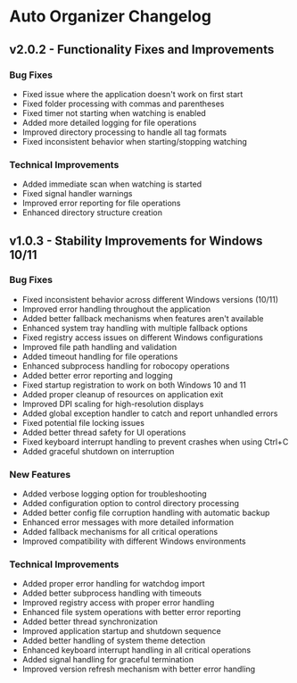 # Auto Organizer Changelog

## v2.0.2 - Functionality Fixes and Improvements

### Bug Fixes
- Fixed issue where the application doesn't work on first start
- Fixed folder processing with commas and parentheses
- Fixed timer not starting when watching is enabled
- Added more detailed logging for file operations
- Improved directory processing to handle all tag formats
- Fixed inconsistent behavior when starting/stopping watching

### Technical Improvements
- Added immediate scan when watching is started
- Fixed signal handler warnings
- Improved error reporting for file operations
- Enhanced directory structure creation

## v1.0.3 - Stability Improvements for Windows 10/11

### Bug Fixes
- Fixed inconsistent behavior across different Windows versions (10/11)
- Improved error handling throughout the application
- Added better fallback mechanisms when features aren't available
- Enhanced system tray handling with multiple fallback options
- Fixed registry access issues on different Windows configurations
- Improved file path handling and validation
- Added timeout handling for file operations
- Enhanced subprocess handling for robocopy operations
- Added better error reporting and logging
- Fixed startup registration to work on both Windows 10 and 11
- Added proper cleanup of resources on application exit
- Improved DPI scaling for high-resolution displays
- Added global exception handler to catch and report unhandled errors
- Fixed potential file locking issues
- Added better thread safety for UI operations
- Fixed keyboard interrupt handling to prevent crashes when using Ctrl+C
- Added graceful shutdown on interruption

### New Features
- Added verbose logging option for troubleshooting
- Added configuration option to control directory processing
- Added better config file corruption handling with automatic backup
- Enhanced error messages with more detailed information
- Added fallback mechanisms for all critical operations
- Improved compatibility with different Windows environments

### Technical Improvements
- Added proper error handling for watchdog import
- Added better subprocess handling with timeouts
- Improved registry access with proper error handling
- Enhanced file system operations with better error reporting
- Added better thread synchronization
- Improved application startup and shutdown sequence
- Added better handling of system theme detection
- Enhanced keyboard interrupt handling in all critical operations
- Added signal handling for graceful termination
- Improved version refresh mechanism with better error handling
